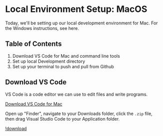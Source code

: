 # Local Environment Setup: MacOS

Today, we'll be setting up our local development environment for Mac. For the Windows instructions, see here. 

## Table of Contents
1. Download VS Code for Mac and command line tools
2. Set up local Development directory
3. Set up your terminal to push and pull from Github

## Download VS Code
VS Code is a code editor we can use to edit files and write programs. 

[Download VS Code for Mac](https://code.visualstudio.com/download)

Open up "Finder", navigate to your Downloads folder, click the `.zip` file, then drag Visual Studio Code to your Application folder.

[!download](./assets/download.png)

